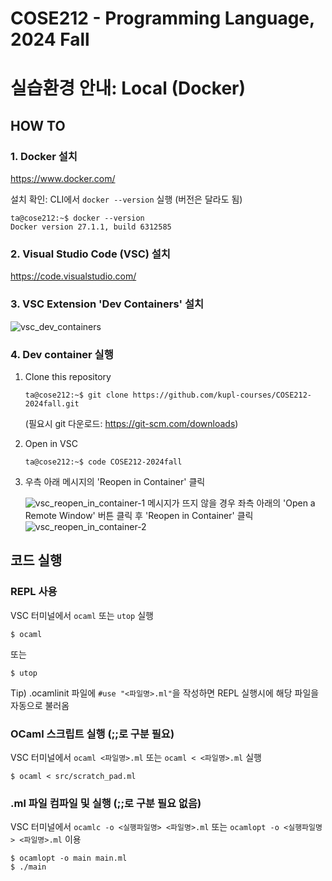 # COSE212 - Programming Language, 2024 Fall
# 실습환경 안내: Local (Docker)

## HOW TO
### 1. Docker 설치
https://www.docker.com/

설치 확인: CLI에서 `docker --version` 실행 (버전은 달라도 됨)
```console
ta@cose212:~$ docker --version
Docker version 27.1.1, build 6312585
```

### 2. Visual Studio Code (VSC) 설치
https://code.visualstudio.com/

### 3. VSC Extension 'Dev Containers' 설치
![vsc_dev_containers](https://github.com/user-attachments/assets/ac0da2cb-cd10-4a23-8df5-0dd78d46be5b)

### 4. Dev container 실행
1. Clone this repository
    ```console
    ta@cose212:~$ git clone https://github.com/kupl-courses/COSE212-2024fall.git
    ```
    (필요시 git 다운로드: https://git-scm.com/downloads)
2. Open in VSC
    ```console
    ta@cose212:~$ code COSE212-2024fall
    ```
3. 우측 아래 메시지의 'Reopen in Container' 클릭

    ![vsc_reopen_in_container-1](https://github.com/user-attachments/assets/589d4a6c-ad83-4750-b7b2-e48c1651e198)
    메시지가 뜨지 않을 경우 좌측 아래의 'Open a Remote Window' 버튼 클릭 후 'Reopen in Container' 클릭
    ![vsc_reopen_in_container-2](https://github.com/user-attachments/assets/dfa43967-b0cc-4087-8d64-f2b2c58ecde4)

## 코드 실행
### REPL 사용
VSC 터미널에서 `ocaml` 또는 `utop` 실행
```console
$ ocaml
```
또는
```console
$ utop
```
Tip) .ocamlinit 파일에 `#use "<파일명>.ml"`을 작성하면 REPL 실행시에 해당 파일을 자동으로 불러옴

### OCaml 스크립트 실행 (;;로 구분 필요)
VSC 터미널에서 `ocaml <파일명>.ml` 또는 `ocaml < <파일명>.ml` 실행
```console
$ ocaml < src/scratch_pad.ml
```

### .ml 파일 컴파일 및 실행 (;;로 구분 필요 없음)
VSC 터미널에서 `ocamlc -o <실행파일명> <파일명>.ml` 또는 `ocamlopt -o <실행파일명> <파일명>.ml` 이용
```console
$ ocamlopt -o main main.ml
$ ./main
```